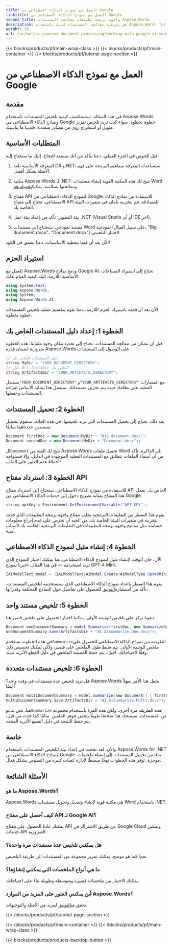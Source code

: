 ```yaml
---
title: العمل مع نموذج الذكاء الاصطناعي من Google
linktitle: العمل مع نموذج الذكاء الاصطناعي من Google
second_title: واجهة برمجة تطبيقات معالجة المستندات Aspose.Words
description: قم بترقية معالجة المستندات لديك باستخدام Aspose.Words for .NET وGoogle AI لإنشاء ملخصات موجزة دون عناء.
weight: 10
url: /ar/net/ai-powered-document-processing/working-with-google-ai-model/
---
```


{{< blocks/products/pf/main-wrap-class >}}
{{< blocks/products/pf/main-container >}}
{{< blocks/products/pf/tutorial-page-section >}}

# العمل مع نموذج الذكاء الاصطناعي من Google

## مقدمة

في هذه المقالة، سنستكشف كيفية تلخيص المستندات باستخدام Aspose.Words ونماذج الذكاء الاصطناعي من Google خطوة بخطوة. سواء كنت تريد تلخيص تقرير طويل أو استخراج رؤى من مصادر متعددة، فلدينا ما يناسبك.

## المتطلبات الأساسية

قبل الخوض في الجزء العملي، دعنا نتأكد من أنك مستعد للنجاح. إليك ما ستحتاج إليه:

1. المعرفة الأساسية بلغة C# و.NET: ستساعدك المعرفة بمفاهيم البرمجة على فهم الأمثلة بشكل أفضل.
   
2.  مكتبة Aspose.Words لـ .NET: تتيح لك هذه المكتبة القوية إنشاء مستندات Word ومعالجتها بسلاسة. يمكنك[تحميله هنا](https://releases.aspose.com/words/net/).

3. مفتاح API لنموذج الذكاء الاصطناعي من Google: للاستفادة من نماذج الذكاء الاصطناعي، تحتاج إلى مفتاح API للمصادقة. قم بتخزينه بأمان في متغيرات البيئة الخاصة بك.

4. بيئة التطوير: تأكد من إعداد بيئة عمل .NET (Visual Studio أو أي IDE آخر).

5. مستند نموذجي: ستحتاج إلى مستندات Word نموذجية (على سبيل المثال، "Big document.docx"، "Document.docx") لاختبار التلخيص.

الآن بعد أن قمنا بتغطية الأساسيات، دعنا نتعمق في الكود!

## استيراد الحزم

للعمل مع Aspose.Words ودمج نماذج Google AI، تحتاج إلى استيراد المساحات الأساسية اللازمة. إليك كيفية القيام بذلك:

```csharp
using System.Text;
using Aspose.Words;
using System;
using Aspose.Words.AI;
```

الآن بعد أن قمت باستيراد الحزم اللازمة، دعنا نقوم بتقسيم عملية تلخيص المستندات خطوة بخطوة.

## الخطوة 1: إعداد دليل المستندات الخاص بك

قبل أن نتمكن من معالجة المستندات، نحتاج إلى تحديد مكان وجود ملفاتنا. هذه الخطوة ضرورية لضمان قدرة Aspose.Words على الوصول إلى المستندات.

```csharp
// دليل المستندات الخاص بك
string MyDir = "YOUR_DOCUMENT_DIRECTORY";
// دليل ArtifactsDir الخاص بك
string ArtifactsDir = "YOUR_ARTIFACTS_DIRECTORY";
```

 يستبدل`"YOUR_DOCUMENT_DIRECTORY"` و`"YOUR_ARTIFACTS_DIRECTORY"` مع المسارات الفعلية على نظامك حيث يتم تخزين مستنداتك. سيعمل هذا بمثابة الأساس لقراءة المستندات وحفظها.

## الخطوة 2: تحميل المستندات

بعد ذلك، نحتاج إلى تحميل المستندات التي نريد تلخيصها. في هذه الحالة، ستقوم بتحميل مستندين حددناهما سابقًا.

```csharp
Document firstDoc = new Document(MyDir + "Big document.docx");
Document secondDoc = new Document(MyDir + "Document.docx");
```

 ال`Document` تتيح لك الفئة من Aspose.Words تحميل ملفات Word إلى الذاكرة. تأكد من أن أسماء الملفات تتطابق مع المستندات الفعلية الموجودة في الدليل، وإلا فستواجه أخطاء عدم العثور على الملف!

## الخطوة 3: استرداد مفتاح API

للاستفادة من نموذج الذكاء الاصطناعي، ستحتاج إلى استرداد مفتاح API الخاص بك. يعمل هذا المفتاح بمثابة تصريح دخول إلى خدمات الذكاء الاصطناعي من Google.

```csharp
string apiKey = Environment.GetEnvironmentVariable("API_KEY");
```

يقوم هذا السطر من التعليمات البرمجية بجلب مفتاح واجهة برمجة التطبيقات الذي قمت بتخزينه في متغيرات البيئة الخاصة بك. من الجيد أن تحرص على عدم إدراج معلومات حساسة مثل مفاتيح واجهة برمجة التطبيقات في التعليمات البرمجية الخاصة بك لأسباب أمنية.

## الخطوة 4: إنشاء مثيل لنموذج الذكاء الاصطناعي

الآن، حان الوقت لإنشاء مثيل لنموذج الذكاء الاصطناعي. هنا يمكنك اختيار النموذج الذي تريد استخدامه — في هذا المثال، اخترنا نموذج GPT-4 Mini.

```csharp
IAiModelText model = (IAiModelText)AiModel.Create(AiModelType.Gpt4OMini).WithApiKey(apiKey);
```

 يقوم هذا السطر بإعداد نموذج الذكاء الاصطناعي الذي ستستخدمه لتلخيص المستندات. تأكد من استشارة[التوثيق](https://reference.aspose.com/words/net/) للحصول على تفاصيل حول النماذج المختلفة وقدراتها.

## الخطوة 5: تلخيص مستند واحد

دعونا نركز على تلخيص الوثيقة الأولى. يمكننا اختيار الحصول على ملخص قصير هنا.

```csharp
Document oneDocumentSummary = model.Summarize(firstDoc, new SummarizeOptions() { SummaryLength = SummaryLength.Short });
oneDocumentSummary.Save(ArtifactsDir + "AI.AiSummarize.One.docx");
```

 في هذه الخطوة، نستخدم`Summarize`الطريقة من نموذج الذكاء الاصطناعي للحصول على ملخص للوثيقة الأولى. يتم ضبط طول الملخص على قصير، ولكن يمكنك تخصيص ذلك وفقًا لاحتياجاتك. أخيرًا، يتم حفظ المستند الملخص في دليل القطع الأثرية لديك.

## الخطوة 6: تلخيص مستندات متعددة

هل تريد تلخيص عدة مستندات في وقت واحد؟ Aspose.Words يجعل هذا الأمر سهلاً أيضًا!

```csharp
Document multiDocumentSummary = model.Summarize(new Document[] { firstDoc, secondDoc }, new SummarizeOptions() { SummaryLength = SummaryLength.Long });
multiDocumentSummary.Save(ArtifactsDir + "AI.AiSummarize.Multi.docx");
```

 هنا، نحن ندعو`Summarize` هذه الطريقة مرة أخرى، ولكن هذه المرة باستخدام مجموعة من المستندات. سيمنحك هذا ملخصًا طويلًا يلخص جوهر الملفين. تمامًا كما حدث من قبل، يتم حفظ النتيجة في دليل القطع الأثرية المحدد.

## خاتمة

والآن، لقد نجحت في إعداد بيئة لتلخيص المستندات باستخدام Aspose.Words for .NET ونماذج الذكاء الاصطناعي من Google. بدءًا من تحميل المستندات إلى إنشاء ملخصات موجزة، توفر هذه الخطوات نهجًا مبسطًا لإدارة كميات كبيرة من النصوص بشكل فعال.

## الأسئلة الشائعة

### ما هو Aspose.Words؟
Aspose.Words هي مكتبة قوية لإنشاء وتعديل وتحويل مستندات Word باستخدام .NET.

### كيف أحصل على مفتاح API لـ Google AI؟
يمكنك عادةً الحصول على مفتاح API عن طريق الاشتراك في Google Cloud وتمكين خدمات API الضرورية.

### هل يمكنني تلخيص عدة مستندات مرة واحدة؟
نعم! كما هو موضح، يمكنك تمرير مجموعة من المستندات إلى طريقة التلخيص.

### ما هي أنواع الملخصات التي يمكنني إنشاؤها؟
يمكنك الاختيار بين ملخصات قصيرة ومتوسطة وطويلة بناءً على احتياجاتك.

### أين يمكنني العثور على المزيد من الموارد Aspose.Words؟
 تحقق من[التوثيق](https://reference.aspose.com/words/net/) لمزيد من الأمثلة والتوجيهات.

{{< /blocks/products/pf/tutorial-page-section >}}

{{< /blocks/products/pf/main-container >}}
{{< /blocks/products/pf/main-wrap-class >}}

{{< blocks/products/products-backtop-button >}}
